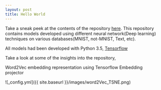 ```yaml
---
layout: post
title: Hello World
---
```


Take a sneak peek at the contents of the repository [here](https://github.com/withai/Deep_learning_on_databases). This repository contains models developed using different neural network(Deep learning) techniques on various databases(MNIST, not-MNIST, Text, etc).  


All models had been developed with Python 3.5, [Tensorflow](https://www.tensorflow.org)


Take a look at some of the insights into the repository,

Word2Vec embedding representation using Tensorflow Embedding projector

![_config.yml]({{ site.baseurl }}/images/word2Vec_TSNE.png)

